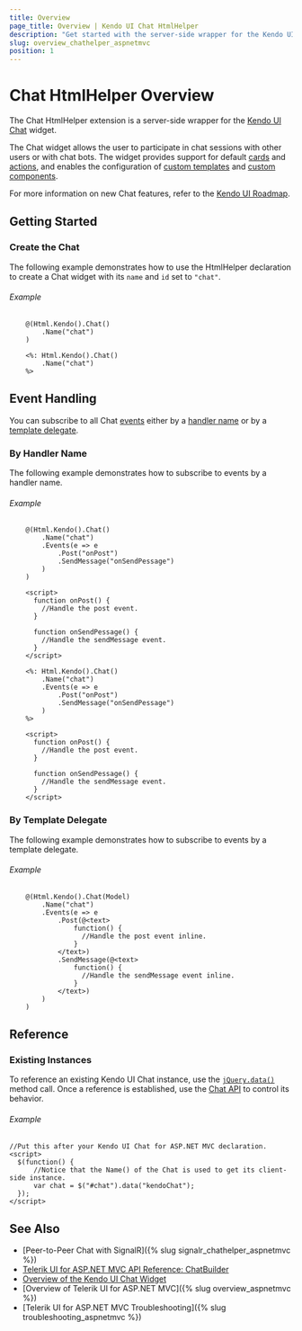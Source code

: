 ```yaml
---
title: Overview
page_title: Overview | Kendo UI Chat HtmlHelper
description: "Get started with the server-side wrapper for the Kendo UI Chat widget for ASP.NET MVC."
slug: overview_chathelper_aspnetmvc
position: 1
---
```


# Chat HtmlHelper Overview

The Chat HtmlHelper extension is a server-side wrapper for the [Kendo UI Chat](https://demos.telerik.com/kendo-ui/chat/index) widget.

The Chat widget allows the user to participate in chat sessions with other users or with chat bots. The widget provides support for default [cards](http://docs.telerik.com/kendo-ui/controls/conversational-ui/chat/overview#default-cards) and [actions](http://docs.telerik.com/kendo-ui/controls/conversational-ui/chat/overview#default-actions), and enables the configuration of [custom templates](http://docs.telerik.com/kendo-ui/controls/conversational-ui/chat/overview#custom-templates) and [custom components](http://docs.telerik.com/kendo-ui/controls/conversational-ui/chat/overview#custom-components).

For more information on new Chat features, refer to the [Kendo UI Roadmap](http://www.telerik.com/support/whats-new/kendo-ui-web/roadmap).

## Getting Started

### Create the Chat

The following example demonstrates how to use the HtmlHelper declaration to create a Chat widget with its `name` and `id` set to `"chat"`.

###### Example

```Razor
	@(Html.Kendo().Chat()
		.Name("chat")
	)
```
```ASPX
	<%: Html.Kendo().Chat()
		.Name("chat")
	%>
```

## Event Handling

You can subscribe to all Chat [events](http://docs.telerik.com/kendo-ui/api/javascript/ui/chat) either by a [handler name](#by-handler-name) or by a [template delegate](#by-template-delegate).

### By Handler Name

The following example demonstrates how to subscribe to events by a handler name.

###### Example

```Razor
	@(Html.Kendo().Chat()
		.Name("chat")
		.Events(e => e
			.Post("onPost")
			.SendMessage("onSendPessage")
		)
	)

	<script>
	  function onPost() {
		//Handle the post event.
	  }

	  function onSendPessage() {
		//Handle the sendMessage event.
	  }
	</script>
```
```ASPX
	<%: Html.Kendo().Chat()
		.Name("chat")
		.Events(e => e
			.Post("onPost")
			.SendMessage("onSendPessage")
		)
	%>

	<script>
	  function onPost() {
		//Handle the post event.
	  }

	  function onSendPessage() {
		//Handle the sendMessage event.
	  }
	</script>
```

### By Template Delegate

The following example demonstrates how to subscribe to events by a template delegate.

###### Example

```Razor
	@(Html.Kendo().Chat(Model)
		.Name("chat")
		.Events(e => e
			.Post(@<text>
				function() {
				  //Handle the post event inline.
				}
			</text>)
			.SendMessage(@<text>
				function() {
				  //Handle the sendMessage event inline.
				}
			</text>)
		)
	)
```

## Reference

### Existing Instances

To reference an existing Kendo UI Chat instance, use the [`jQuery.data()`](http://api.jquery.com/jQuery.data/) method call. Once a reference is established, use the [Chat API](http://docs.telerik.com/kendo-ui/api/javascript/ui/chat#methods) to control its behavior.

###### Example

	//Put this after your Kendo UI Chat for ASP.NET MVC declaration.
	<script>
	  $(function() {
		  //Notice that the Name() of the Chat is used to get its client-side instance.
		  var chat = $("#chat").data("kendoChat");
	  });
	</script>

## See Also

* [Peer-to-Peer Chat with SignalR]({% slug signalr_chathelper_aspnetmvc %})
* [Telerik UI for ASP.NET MVC API Reference: ChatBuilder](/api/Kendo.Mvc.UI.Fluent/ChatBuilder)
* [Overview of the Kendo UI Chat Widget](http://docs.telerik.com/kendo-ui/controls/conversational-ui/chat/overview)
* [Overview of Telerik UI for ASP.NET MVC]({% slug overview_aspnetmvc %})
* [Telerik UI for ASP.NET MVC Troubleshooting]({% slug troubleshooting_aspnetmvc %})
